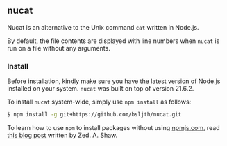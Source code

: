 ## nucat
Nucat is an alternative to the Unix command `cat` written in Node.js.

By default, the file contents are displayed with line numbers when `nucat` is run on a file without any arguments.

### Install
Before installation, kindly make sure you have the latest version of Node.js installed on your system. `nucat` was built on top of version 21.6.2.

To install `nucat` system-wide, simply use `npm install` as follows:

```bash
$ npm install -g git+https://github.com/bsljth/nucat.git
```

To learn how to use `npm` to install packages without using [npmjs.com](https://npmjs.com/), read [this blog post](https://learncodethehardway.com/blog/19-how-to-create-your-own-npm-init-and-get-off-npmjs/) written by Zed. A. Shaw.